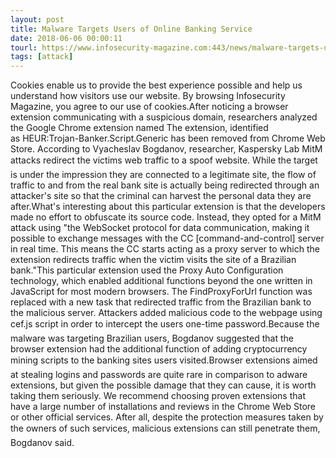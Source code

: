 ```yaml
---
layout: post
title: Malware Targets Users of Online Banking Service
date: 2018-06-06 00:00:11
tourl: https://www.infosecurity-magazine.com:443/news/malware-targets-users-of-online/
tags: [attack]
---
```

Cookies enable us to provide the best experience possible and help us understand how visitors use our website. By browsing Infosecurity Magazine, you agree to our use of cookies.After noticing a browser extension communicating with a suspicious domain, researchers analyzed the Google Chrome extension named The extension, identified as HEUR:Trojan-Banker.Script.Generic has been removed from Chrome Web Store. According to Vyacheslav Bogdanov, researcher, Kaspersky Lab MitM attacks redirect the victims web traffic to a spoof website. While the target is under the impression they are connected to a legitimate site, the flow of traffic to and from the real bank site is actually being redirected through an attacker's site so that the criminal can harvest the personal data they are after.What's interesting about this particular extension is that the developers made no effort to obfuscate its source code. Instead, they opted for a MitM attack using "the WebSocket protocol for data communication, making it possible to exchange messages with the CC [command-and-control] server in real time. This means the CC starts acting as a proxy server to which the extension redirects traffic when the victim visits the site of a Brazilian bank."This particular extension used the Proxy Auto Configuration technology, which enabled additional functions beyond the one written in JavaScript for most modern browsers. The FindProxyForUrl function was replaced with a new task that redirected traffic from the Brazilian bank to the malicious server. Attackers added malicious code to the webpage using cef.js script in order to intercept the users one-time password.Because the malware was targeting Brazilian users, Bogdanov suggested that the browser extension had the additional function of adding cryptocurrency mining scripts to the banking sites users visited.Browser extensions aimed at stealing logins and passwords are quite rare in comparison to adware extensions, but given the possible damage that they can cause, it is worth taking them seriously. We recommend choosing proven extensions that have a large number of installations and reviews in the Chrome Web Store or other official services. After all, despite the protection measures taken by the owners of such services, malicious extensions can still penetrate them, Bogdanov said.
